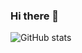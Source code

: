 ### Hi there 👋

![GitHub stats](https://github-readme-stats.vercel.app/api?username=Ramnck&show_icons=true&theme=dracula) 
